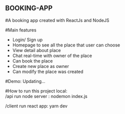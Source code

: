 ## BOOKING-APP

#A booking app created with ReactJs and NodeJS

#Main features

- Login/ Sign up
- Homepage to see all the place that user can choose
- View detail about place
- Chat real-time with owner of the place
- Can book the place 
- Create new place as owner
- Can modify the place was created

#Demo: Updating...

#How to run this project local:<br/>
/api 
run node server : nodemon index.js

/client 
run react app: yarn dev

